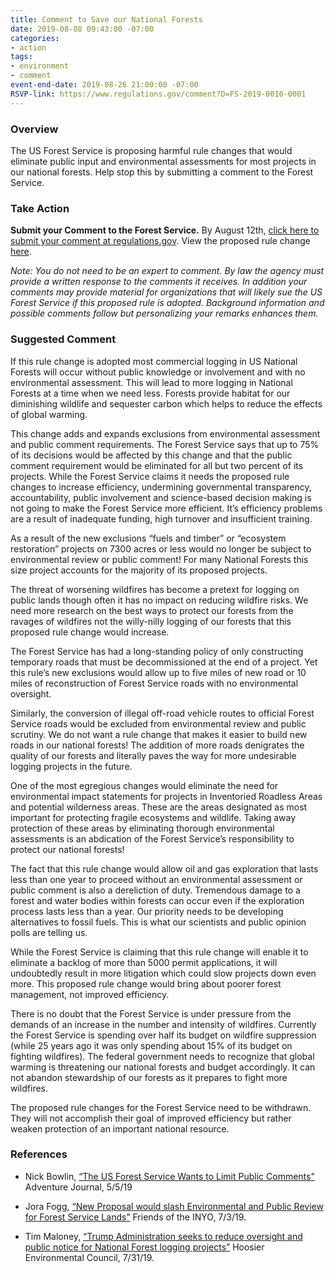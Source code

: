 ```yaml
---
title: Comment to Save our National Forests
date: 2019-08-08 09:43:00 -07:00
categories:
- action
tags:
- environment
- comment
event-end-date: 2019-08-26 21:00:00 -07:00
RSVP-link: https://www.regulations.gov/comment?D=FS-2019-0010-0001
---
```


### Overview
The US Forest Service is proposing harmful rule changes that would eliminate public input and environmental assessments for most projects in our national forests. Help stop this by submitting a comment to the Forest Service.   

### Take Action
**Submit your Comment to the Forest Service.** By August 12th, [click here to submit your comment at regulations.gov](https://www.regulations.gov/comment?D=FS-2019-0010-0001). View the proposed rule change [here](https://www.regulations.gov/docket?D=FS-2019-0010).

*Note: You do not need to be an expert to comment. By law the agency must provide a written response to the comments it receives. In addition your comments may provide material for organizations that will likely sue the US Forest Service if this proposed rule is adopted. Background information and possible comments follow but personalizing your remarks enhances them.*  

### Suggested Comment
If this rule change is adopted most commercial logging in US National Forests will occur without public knowledge or involvement and with no environmental assessment. This will lead to more logging in National Forests at a time when we need less. Forests provide habitat for our diminishing wildlife and sequester carbon which helps to reduce the effects of global warming.  

This change adds and expands exclusions from environmental assessment and public comment requirements. The Forest Service says that up to 75% of its decisions would be affected by this change and that the public comment requirement would be eliminated for all but two percent of its projects. While the Forest Service claims it needs the proposed rule changes to increase efficiency,
undermining governmental transparency, accountability, public involvement and science-based decision making is not going to make the Forest Service more efficient. It’s efficiency problems are a result of inadequate funding, high turnover and insufficient training.  

As a result of the new exclusions “fuels and timber” or “ecosystem restoration” projects on 7300 acres or less would no longer be subject to environmental review or public comment! For many National Forests this size project accounts for the majority of its proposed projects.  

The threat of worsening wildfires has become a pretext for logging on public lands though often it has no impact on reducing wildfire risks. We need more research on the best ways to protect our forests from the ravages of wildfires not the willy-nilly logging of our forests that this proposed rule change would increase.  

The Forest Service has had a long-standing policy of only constructing temporary roads that must be decommissioned at the end of a project. Yet this rule’s new exclusions would allow up to five miles of new road or 10 miles of reconstruction of Forest Service roads with no environmental oversight.  

Similarly, the conversion of illegal off-road vehicle routes to official Forest Service roads would be excluded from environmental review and public scrutiny. We do not want a rule change that makes it easier to build new roads in our national forests! The addition of more roads denigrates the quality of our forests and literally paves the way for more undesirable logging projects in the future.  

One of the most egregious changes would eliminate the need for environmental impact statements for projects in Inventoried Roadless Areas and potential wilderness areas. These are the areas designated as most important for protecting fragile ecosystems and wildlife. Taking away protection of these areas by eliminating thorough environmental assessments is an abdication of the Forest Service’s responsibility to protect our national forests!  

The fact that this rule change would allow oil and gas exploration that lasts less than one year to proceed without an environmental assessment or public comment is also a dereliction of duty. Tremendous damage to a forest and water bodies within forests can occur even if the exploration process lasts less than a year. Our priority needs to be developing alternatives to fossil fuels. This is what our scientists and public opinion polls are telling us.  

While the Forest Service is claiming that this rule change will enable it to eliminate a backlog of more than 5000 permit applications, it will undoubtedly result in more litigation which could slow projects down even more. This proposed rule change would bring about poorer forest management, not improved efficiency.  

There is no doubt that the Forest Service is under pressure from the demands of an increase in the number and intensity of wildfires. Currently the Forest Service is spending over half its budget on wildfire suppression (while 25 years ago it was only spending about 15% of its budget on fighting wildfires). The federal government needs to recognize that global warming is threatening our national forests and budget accordingly. It can not abandon stewardship of our forests as it prepares to fight more wildfires.  

The proposed rule changes for the Forest Service need to be withdrawn. They will not accomplish their goal of improved efficiency but rather weaken protection of an important national resource.  

### References
* Nick Bowlin, [“The US Forest Service Wants to Limit Public Comments"](https://www.adventure-journal.com/2019/07/the-us-forest-service-wants-to-limit-public-comments/) Adventure Journal, 5/5/19

* Jora Fogg, [“New Proposal would slash Environmental and Public Review for Forest Service Lands”](https://friendsoftheinyo.org/new-proposal-would-slash-environmental-and-public-review-for-forest-service-lands/) Friends of the INYO, 7/3/19.

* Tim Maloney, [“Trump Administration seeks to reduce oversight and public notice for National Forest logging projects”](https://www.hecweb.org/2019/07/31/trump-administration-seeks-to-reduce-oversight-and-public-notice-for-national-forest-logging-projects/) Hoosier Environmental Council, 7/31/19.
